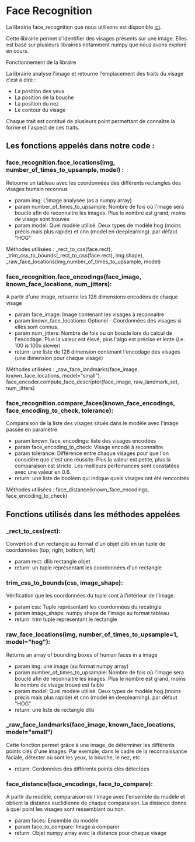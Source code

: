 # Face Recognition
La librairie face_recognition que nous utilisons est disponible [ici](https://github.com/ageitgey/face_recognition).

Cette librairie permet d'identifier des visages présents sur une image. Elles est basé sur plusieurs librairies notamment numpy que nous avons exploré en cours.

Fonctionnement de la libraire

La librairie analyse l'image et retourne l'emplacement des traits du visage c'est à dire :
- La position des yeux
- La position de la bouche
- La position du nez
- Le contour du visage

Chaque trait est contitué de plusieurs point permettant de connaître la forme et l'aspect de ces traits.

## Les fonctions appelés dans notre code :

  ### face_recognition.face_locations(img, number_of_times_to_upsample, model) : </br>
 
   Retourne un tableau avec les coordonnées des différents rectangles des visages humain reconnus
   - param img: L'image analysée (as a numpy array)
   - param number_of_times_to_upsample: Nombre de fois où l'image sera bouclé afin de reconnaitre les images. Plus le nombre est grand, moins de visage sont trouvés
   - param model: Quel modèle utilisé. Deux types de modèle hog (moins précis mais plus rapide) et cnn (model en deeplearning). par défaut "HOG"
 
 
 Méthodes utilisées : _rect_to_css(face.rect), _trim_css_to_bounds(_rect_to_css(face.rect), img.shape), _raw_face_locations(img,number_of_times_to_upsample, model)
    
   
  ### face_recognition.face_encodings(face_image, known_face_locations, num_jitters): </br>
  A partir d'une image, retourne les 128 dimensions encodées de chaque visage 
  - param face_image: Image contenant les visages à reconnaitre
  - param known_face_locations: Optionel - Coordonnées des visages si elles sont connus.
  - param num_jitters: Nombre de fois ou on boucle lors du calcul de l'encodage. Plus la valeur est élevé, plus l'algo est précise et lente (i.e. 100 is 100x slower)
  - return: une liste de 128 dimension contenant l'encodage des visages (une dimension pour chaque visage)  
  
  
Méthodes utilisées : _raw_face_landmarks(face_image, known_face_locations, model="small"), face_encoder.compute_face_descriptor(face_image, raw_landmark_set, num_jitters)
  
  ### face_recognition.compare_faces(known_face_encodings, face_encoding_to_check, tolerance): </br>
  Comparaison de la liste des visages situés dans le modèle avec l'image passée en paramètre
  - param known_face_encodings: liste des visages encodées
  - param face_encoding_to_check: Visage encodé à reconnaître
  - param tolerance: Différence entre chaque visages pour que l'on considère que c'est une réussite. Plus la valeur est petite, plus la comparaison est stricte. Les meilleurs perfomances sont constatées avec une valeur en 0.6.
  - return: une liste de booléen qui indique quels visages ont été rencontrés


Méthodes utilisées : face_distance(known_face_encodings, face_encoding_to_check) 

## Fonctions utilisés dans les méthodes appelées

### _rect_to_css(rect):
Convertion d'un rectangle au format d'un objet dlib en un tuple de coordonnées (top, right, bottom, left)
- param rect: dlib rectangle objet
- return: un tuple représentant les coordonnées d'un rectangle

### trim_css_to_bounds(css, image_shape):
Vérification que les coordonnées du tuple sont à l'intérieur de l'image.
- param css: Tuple représentant les coordonnées du recatngle 
- param image_shape: numpy shape de l'image au format tableau
- return: trim tuple représentant le rectangle

### raw_face_locations(img, number_of_times_to_upsample=1, model="hog"):
Returns an array of bounding boxes of human faces in a image
- param img: une image (au format numpy array)
- param number_of_times_to_upsample: Nombre de fois où l'image sera bouclé afin de reconnaitre les images. Plus le nombre est grand, moins le nombre de visage trouvé est faible
- param model: Quel modèle utilisé. Deux types de modèle hog (moins précis mais plus rapide) et cnn (model en deeplearning). par défaut "HOG"
- return: une liste de rectangle dlib

### _raw_face_landmarks(face_image, known_face_locations, model="small")
Cette fonction permet grâce à une image, de déterminer les différents points clés d'une images. Par exemple, dans le cadre de la reconnaissance faciale, détecter où sont les yeux, la bouche, le nez, etc..
- return: Cordonnées des différents points clés détectées

### face_distance(face_encodings, face_to_compare):
A partir du modèle, comparaison de l'image avec l'ensemble du modèle et obtient la distance euclidienne de chaque comparaison. La distance donne à quel point les visages sont ressemblant ou non.
- param faces: Ensemble du modèle
- param face_to_compare: Image à comparer
- return: Objet numpy array avec la distance pour chaque visage
